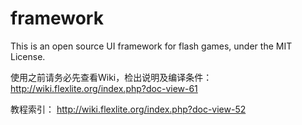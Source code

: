 framework
=========

This is an open source UI framework for flash games,
under the MIT License.


使用之前请务必先查看Wiki，检出说明及编译条件：
http://wiki.flexlite.org/index.php?doc-view-61

教程索引：
http://wiki.flexlite.org/index.php?doc-view-52
